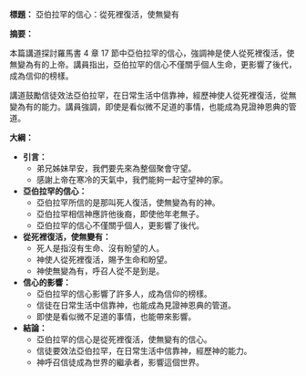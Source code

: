 **標題：** 亞伯拉罕的信心：從死裡復活，使無變有

**摘要：**

本篇講道探討羅馬書 4 章 17 節中亞伯拉罕的信心，強調神是使人從死裡復活，使無變為有的上帝。講員指出，亞伯拉罕的信心不僅關乎個人生命，更影響了後代，成為信仰的榜樣。

講道鼓勵信徒效法亞伯拉罕，在日常生活中信靠神，經歷神使人從死裡復活，從無變為有的能力。講員強調，即使是看似微不足道的事情，也能成為見證神恩典的管道。

**大綱：**

* **引言：**
    * 弟兄姊妹早安，我們要先來為整個聚會守望。
    * 感謝上帝在寒冷的天氣中，我們能夠一起守望神的家。
* **亞伯拉罕的信心：**
    * 亞伯拉罕所信的是那叫死人復活，使無變為有的神。
    * 亞伯拉罕相信神應許他後裔，即使他年老無子。
    * 亞伯拉罕的信心不僅關乎個人，更影響了後代。
* **從死裡復活，使無變有：**
    * 死人是指沒有生命、沒有盼望的人。
    * 神使人從死裡復活，賜予生命和盼望。
    * 神使無變為有，呼召人從不是到是。
* **信心的影響：**
    * 亞伯拉罕的信心影響了許多人，成為信仰的榜樣。
    * 信徒在日常生活中信靠神，也能成為見證神恩典的管道。
    * 即使是看似微不足道的事情，也能帶來影響。
* **結論：**
    * 亞伯拉罕的信心是從死裡復活，使無變有的信心。
    * 信徒要效法亞伯拉罕，在日常生活中信靠神，經歷神的能力。
    * 神呼召信徒成為世界的繼承者，影響這個世界。